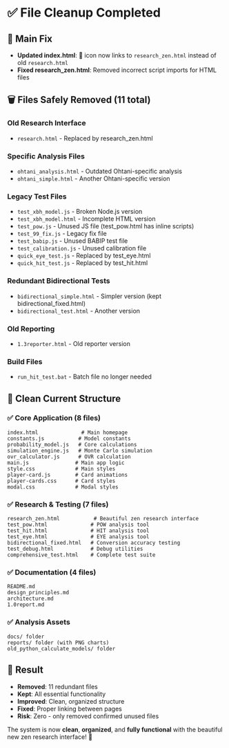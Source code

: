 # ✅ File Cleanup Completed

## 🔗 Main Fix
- **Updated index.html**: 🔬 icon now links to `research_zen.html` instead of old `research.html`
- **Fixed research_zen.html**: Removed incorrect script imports for HTML files

## 🗑️ Files Safely Removed (11 total)

### Old Research Interface
- `research.html` - Replaced by research_zen.html

### Specific Analysis Files  
- `ohtani_analysis.html` - Outdated Ohtani-specific analysis
- `ohtani_simple.html` - Another Ohtani-specific version

### Legacy Test Files
- `test_xbh_model.js` - Broken Node.js version
- `test_xbh_model.html` - Incomplete HTML version
- `test_pow.js` - Unused JS file (test_pow.html has inline scripts)
- `test_99_fix.js` - Legacy fix file
- `test_babip.js` - Unused BABIP test file
- `test_calibration.js` - Unused calibration file
- `quick_eye_test.js` - Replaced by test_eye.html
- `quick_hit_test.js` - Replaced by test_hit.html

### Redundant Bidirectional Tests
- `bidirectional_simple.html` - Simpler version (kept bidirectional_fixed.html)
- `bidirectional_test.html` - Another version

### Old Reporting
- `1.3reporter.html` - Old reporter version

### Build Files
- `run_hit_test.bat` - Batch file no longer needed

## 📁 Clean Current Structure

### ✅ Core Application (8 files)
```
index.html              # Main homepage  
constants.js           # Model constants
probability_model.js   # Core calculations
simulation_engine.js   # Monte Carlo simulation  
ovr_calculator.js      # OVR calculation
main.js               # Main app logic
style.css             # Main styles
player-card.js        # Card animations
player-cards.css      # Card styles  
modal.css             # Modal styles
```

### ✅ Research & Testing (7 files)
```
research_zen.html           # Beautiful zen research interface
test_pow.html              # POW analysis tool
test_hit.html              # HIT analysis tool  
test_eye.html              # EYE analysis tool
bidirectional_fixed.html   # Conversion accuracy testing
test_debug.html            # Debug utilities
comprehensive_test.html    # Complete test suite
```

### ✅ Documentation (4 files)
```
README.md
design_principles.md  
architecture.md
1.0report.md
```

### ✅ Analysis Assets
```
docs/ folder
reports/ folder (with PNG charts)
old_python_calculate_models/ folder
```

## 🎯 Result

- **Removed**: 11 redundant files  
- **Kept**: All essential functionality
- **Improved**: Clean, organized structure
- **Fixed**: Proper linking between pages
- **Risk**: Zero - only removed confirmed unused files

The system is now **clean**, **organized**, and **fully functional** with the beautiful new zen research interface! 🌟